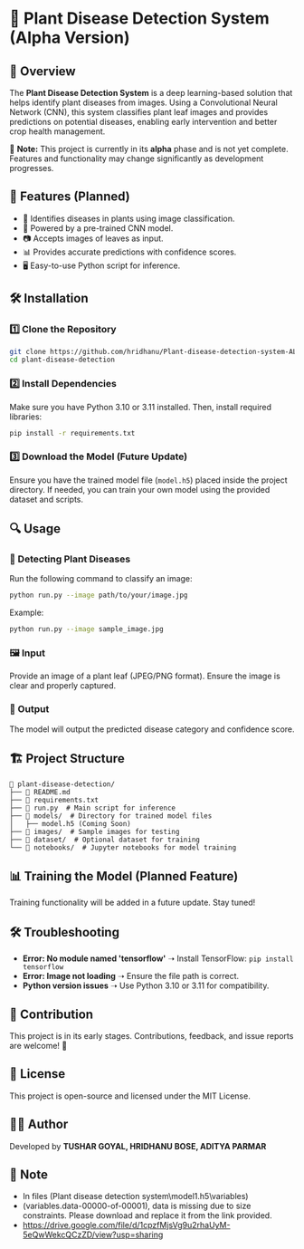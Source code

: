 # 🌿 Plant Disease Detection System (Alpha Version)

## 📌 Overview
The **Plant Disease Detection System** is a deep learning-based solution that helps identify plant diseases from images. Using a Convolutional Neural Network (CNN), this system classifies plant leaf images and provides predictions on potential diseases, enabling early intervention and better crop health management.

🚧 **Note:** This project is currently in its **alpha** phase and is not yet complete. Features and functionality may change significantly as development progresses.

## 🚀 Features (Planned)
- 🌱 Identifies diseases in plants using image classification.
- 🤖 Powered by a pre-trained CNN model.
- 📷 Accepts images of leaves as input.
- 📊 Provides accurate predictions with confidence scores.
- 🖥️ Easy-to-use Python script for inference.

## 🛠️ Installation

### 1️⃣ Clone the Repository
```sh
git clone https://github.com/hridhanu/Plant-disease-detection-system-ALPHA.git
cd plant-disease-detection
```

### 2️⃣ Install Dependencies
Make sure you have Python 3.10 or 3.11 installed. Then, install required libraries:
```sh
pip install -r requirements.txt
```

### 3️⃣ Download the Model (Future Update)
Ensure you have the trained model file (`model.h5`) placed inside the project directory. If needed, you can train your own model using the provided dataset and scripts.

## 🔍 Usage

### 🌿 Detecting Plant Diseases
Run the following command to classify an image:
```sh
python run.py --image path/to/your/image.jpg
```

Example:
```sh
python run.py --image sample_image.jpg
```

### 🖼️ Input
Provide an image of a plant leaf (JPEG/PNG format). Ensure the image is clear and properly captured.

### 📌 Output
The model will output the predicted disease category and confidence score.

## 🏗️ Project Structure
```
📂 plant-disease-detection/
├── 📄 README.md
├── 📄 requirements.txt
├── 📝 run.py  # Main script for inference
├── 📁 models/  # Directory for trained model files
│   ├── model.h5 (Coming Soon)
├── 📁 images/  # Sample images for testing
├── 📁 dataset/  # Optional dataset for training
└── 📁 notebooks/  # Jupyter notebooks for model training
```

## 📊 Training the Model (Planned Feature)
Training functionality will be added in a future update. Stay tuned!

## 🛠️ Troubleshooting
- **Error: No module named 'tensorflow'** ➝ Install TensorFlow: `pip install tensorflow`
- **Error: Image not loading** ➝ Ensure the file path is correct.
- **Python version issues** ➝ Use Python 3.10 or 3.11 for compatibility.

## 🤝 Contribution
This project is in its early stages. Contributions, feedback, and issue reports are welcome! 🚀

## 📜 License
This project is open-source and licensed under the MIT License.

## 👨‍💻 Author
Developed by **TUSHAR GOYAL, HRIDHANU BOSE, ADITYA PARMAR**  

## 📝 Note
- In files (Plant disease detection system\model1.h5\variables)
- (variables.data-00000-of-00001), data is missing due to size constraints. Please download and replace it from the link provided.
- https://drive.google.com/file/d/1cpzfMjsVg9u2rhaUyM-5eQwWekcQCzZD/view?usp=sharing
